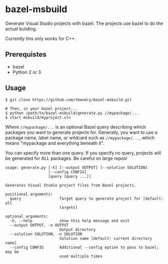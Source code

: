 # bazel-msbuild

Generate Visual Studio projects with bazel. The projects use bazel to do the actual building.

Currently this only works for C++.

## Prerequistes
- bazel
- Python 2 or 3

## Usage

```
$ git clone https://github.com/tmandry/bazel-msbuild.git

# Then, in your bazel project...
$ python /path/to/bazel-msbuild/generate.py //mypackage/...
$ start msbuild/myproject.sln
```

Where `//mypackage/...` is an optional Bazel query describing which packages you want to generate projects for. Generally, you want to use a package name, label name, or wildcard such as `//mypackage/...`, which means "mypackage and everything beneath it".

You can specify more than one query. If you specify no query, projects will be generated for ALL packages. Be careful on large repos!

```
usage: generate.py [-h] [--output OUTPUT] [--solution SOLUTION]
                   [--config CONFIG]
                   [query [query ...]]

Generates Visual Studio project files from Bazel projects.

positional arguments:
  query                 Target query to generate project for [default: all
                        targets]

optional arguments:
  -h, --help            show this help message and exit
  --output OUTPUT, -o OUTPUT
                        Output directory
  --solution SOLUTION, -n SOLUTION
                        Solution name [default: current directory name]
  --config CONFIG       Additional --config option to pass to bazel; may be
                        used multiple times
```
